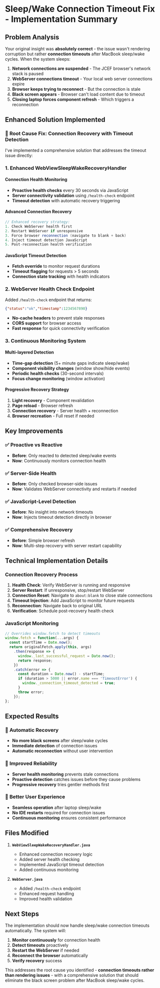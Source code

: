 # Sleep/Wake Connection Timeout Fix - Implementation Summary

## Problem Analysis

Your original insight was **absolutely correct** - the issue wasn't rendering corruption but rather **connection timeouts** after MacBook sleep/wake cycles. When the system sleeps:

1. **Network connections are suspended** - The JCEF browser's network stack is paused
2. **WebServer connections timeout** - Your local web server connections expire
3. **Browser keeps trying to reconnect** - But the connection is stale
4. **Black screen appears** - Browser can't load content due to timeout
5. **Closing laptop forces component refresh** - Which triggers a reconnection

## Enhanced Solution Implemented

### 🎯 **Root Cause Fix: Connection Recovery with Timeout Detection**

I've implemented a comprehensive solution that addresses the timeout issue directly:

### 1. **Enhanced WebViewSleepWakeRecoveryHandler**

#### **Connection Health Monitoring**
- **Proactive health checks** every 30 seconds via JavaScript
- **Server connectivity validation** using `/health-check` endpoint
- **Timeout detection** with automatic recovery triggering

#### **Advanced Connection Recovery**
```java
// Enhanced recovery strategy:
1. Check WebServer health first
2. Restart WebServer if unresponsive  
3. Force browser reconnection (navigate to blank + back)
4. Inject timeout detection JavaScript
5. Post-reconnection health verification
```

#### **JavaScript Timeout Detection**
- **Fetch override** to monitor request durations
- **Timeout flagging** for requests > 5 seconds
- **Connection state tracking** with health indicators

### 2. **WebServer Health Check Endpoint**

Added `/health-check` endpoint that returns:
```json
{"status":"ok","timestamp":1234567890}
```

- **No-cache headers** to prevent stale responses
- **CORS support** for browser access
- **Fast response** for quick connectivity verification

### 3. **Continuous Monitoring System**

#### **Multi-layered Detection**
- **Time-gap detection** (5+ minute gaps indicate sleep/wake)
- **Component visibility changes** (window show/hide events)
- **Periodic health checks** (30-second intervals)
- **Focus change monitoring** (window activation)

#### **Progressive Recovery Strategy**
1. **Light recovery** - Component revalidation
2. **Page reload** - Browser refresh
3. **Connection recovery** - Server health + reconnection
4. **Browser recreation** - Full reset if needed

## Key Improvements

### ✅ **Proactive vs Reactive**
- **Before**: Only reacted to detected sleep/wake events
- **Now**: Continuously monitors connection health

### ✅ **Server-Side Health**
- **Before**: Only checked browser-side issues
- **Now**: Validates WebServer connectivity and restarts if needed

### ✅ **JavaScript-Level Detection**
- **Before**: No insight into network timeouts
- **Now**: Injects timeout detection directly in browser

### ✅ **Comprehensive Recovery**
- **Before**: Simple browser refresh
- **Now**: Multi-step recovery with server restart capability

## Technical Implementation Details

### **Connection Recovery Process**
1. **Health Check**: Verify WebServer is running and responsive
2. **Server Restart**: If unresponsive, stop/restart WebServer
3. **Connection Reset**: Navigate to `about:blank` to close stale connections
4. **Timeout Injection**: Add JavaScript to monitor future requests
5. **Reconnection**: Navigate back to original URL
6. **Verification**: Schedule post-recovery health check

### **JavaScript Monitoring**
```javascript
// Overrides window.fetch to detect timeouts
window.fetch = function(...args) {
  const startTime = Date.now();
  return originalFetch.apply(this, args)
    .then(response => {
      window._last_successful_request = Date.now();
      return response;
    })
    .catch(error => {
      const duration = Date.now() - startTime;
      if (duration > 5000 || error.name === 'TimeoutError') {
        window._connection_timeout_detected = true;
      }
      throw error;
    });
};
```

## Expected Results

### 🚀 **Automatic Recovery**
- **No more black screens** after sleep/wake cycles
- **Immediate detection** of connection issues
- **Automatic reconnection** without user intervention

### 🚀 **Improved Reliability**
- **Server health monitoring** prevents stale connections
- **Proactive detection** catches issues before they cause problems
- **Progressive recovery** tries gentler methods first

### 🚀 **Better User Experience**
- **Seamless operation** after laptop sleep/wake
- **No IDE restarts** required for connection issues
- **Continuous monitoring** ensures consistent performance

## Files Modified

1. **`WebViewSleepWakeRecoveryHandler.java`**
    - Enhanced connection recovery logic
    - Added server health checking
    - Implemented JavaScript timeout detection
    - Added continuous monitoring

2. **`WebServer.java`**
    - Added `/health-check` endpoint
    - Enhanced request handling
    - Improved health validation

## Next Steps

The implementation should now handle sleep/wake connection timeouts automatically. The system will:

1. **Monitor continuously** for connection health
2. **Detect timeouts** proactively
3. **Restart the WebServer** if needed
4. **Reconnect the browser** automatically
5. **Verify recovery** success

This addresses the root cause you identified - **connection timeouts rather than rendering issues** - with a comprehensive solution that should eliminate the black screen problem after MacBook sleep/wake cycles.